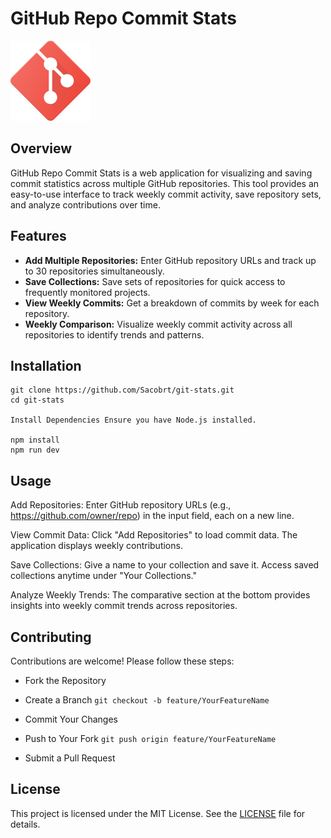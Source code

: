 # GitHub Repo Commit Stats

![Logo](./src/assets/logo.png)

## Overview

GitHub Repo Commit Stats is a web application for visualizing and saving commit statistics across multiple GitHub repositories. This tool provides an easy-to-use interface to track weekly commit activity, save repository sets, and analyze contributions over time.

## Features

-   **Add Multiple Repositories:** Enter GitHub repository URLs and track up to 30 repositories simultaneously.
-   **Save Collections:** Save sets of repositories for quick access to frequently monitored projects.
-   **View Weekly Commits:** Get a breakdown of commits by week for each repository.
-   **Weekly Comparison:** Visualize weekly commit activity across all repositories to identify trends and patterns.

## Installation

    git clone https://github.com/Sacobrt/git-stats.git
    cd git-stats

    Install Dependencies Ensure you have Node.js installed.

    npm install
    npm run dev

## Usage

Add Repositories: Enter GitHub repository URLs (e.g., https://github.com/owner/repo) in the input field, each on a new line.

View Commit Data: Click "Add Repositories" to load commit data. The application displays weekly contributions.

Save Collections: Give a name to your collection and save it. Access saved collections anytime under "Your Collections."

Analyze Weekly Trends: The comparative section at the bottom provides insights into weekly commit trends across repositories.

## Contributing

Contributions are welcome! Please follow these steps:

-   Fork the Repository
-   Create a Branch `git checkout -b feature/YourFeatureName`

-   Commit Your Changes

-   Push to Your Fork
    `git push origin feature/YourFeatureName`

-   Submit a Pull Request

## License

This project is licensed under the MIT License. See the [LICENSE](https://opensource.org/license/mit) file for details.

